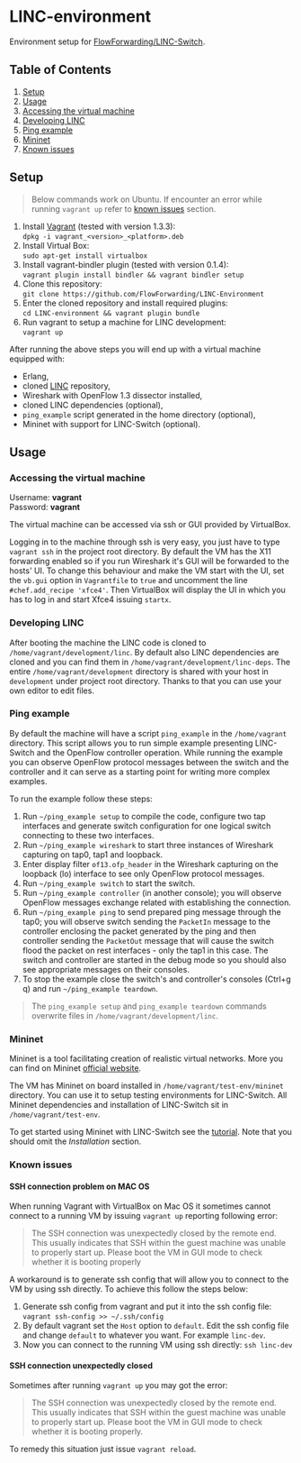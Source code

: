 # LINC-environment #

Environment setup for [FlowForwarding/LINC-Switch](https://github.com/FlowForwarding/LINC-Switch).

## Table of Contents  ##
1. [Setup](#setup)
1. [Usage](#usage)
  1. [Accessing the virtual machine](#accessing-the-virtual-machine)
  1. [Developing LINC](#developing-linc)
  1. [Ping example](#ping-example)
  1. [Mininet](#mininet)
  1. [Known issues](#known-issues)

## Setup ##

> Below commands  work on Ubuntu. If encounter an error while running `vagrant up` refer to [known issues](#known-issues) section.

1. Install [Vagrant](http://docs.vagrantup.com/v2/installation/index.html) (tested with version 1.3.3):  
`dpkg -i vagrant_<version>_<platform>.deb`
1. Install Virtual Box:  
`sudo apt-get install virtualbox`
1. Install  vagrant-bindler plugin (tested with version 0.1.4):  
`vagrant plugin install bindler && vagrant bindler setup`
1. Clone this repository:  
`git clone https://github.com/FlowForwarding/LINC-Environment`
1. Enter the cloned repository and install required plugins:  
`cd LINC-environment && vagrant plugin bundle`
1. Run vagrant to setup a machine for LINC development:  
`vagrant up`

After running the above steps you will end up with a virtual machine equipped with:
* Erlang,
* cloned [LINC](https://github.com/FlowForwarding/LINC-Switch) repository,
* Wireshark with OpenFlow 1.3 dissector installed,
* cloned LINC dependencies (optional),
* `ping_example` script generated in the home directory (optional),
* Mininet with support for LINC-Switch (optional).

## Usage ##

### Accessing the virtual machine ###

Username: **vagrant**  
Password: **vagrant**

The virtual machine can be accessed via ssh or GUI provided by VirtualBox.

Logging in to the machine through ssh is very easy, you just have to type `vagrant ssh` in the project root directory. By default the VM has the X11 forwarding enabled so if you run Wireshark it's GUI will be forwarded to the hosts' UI. To change this behaviour and make the VM start with the UI, set the `vb.gui` option in `Vagrantfile` to `true` and uncomment the line `#chef.add_recipe 'xfce4'`. Then VirtualBox will display the UI in which you has to log in and start Xfce4 issuing `startx`.


### Developing LINC ###

After booting the machine the LINC code is cloned to `/home/vagrant/development/linc`. By default also LINC dependencies are cloned and you can find them in `/home/vagrant/development/linc-deps`. The entire `/home/vagrant/development` directory is shared with your host in `development` under project root directory. Thanks to that you can use your own editor to edit files.

### Ping example ###

By default the machine will have a script `ping_example` in the `/home/vagrant` directory. This script allows you to run simple example presenting LINC-Switch and the OpenFlow controller operation. While running the example you can observe OpenFlow protocol messages between the switch and the controller and it can serve as a starting point for writing more complex examples.

To run the example follow these steps:

1. Run `~/ping_example setup` to compile the code, configure two tap interfaces and generate switch configuration for one logical switch connecting to these two interfaces.
1. Run `~/ping_example wireshark` to start three instances of Wireshark capturing on tap0, tap1 and loopback.
1. Enter display filter `of13.ofp_header` in the Wireshark capturing on the loopback (lo) interface to see only OpenFlow protocol messages.
1. Run `~/ping_example switch` to start the switch.
1. Run `~/ping_example controller` (in another console); you will observe OpenFlow messages exchange related with establishing the connection.
1. Run `~/ping_example ping` to send prepared ping message through the tap0; you will observe switch sending the `PacketIn` message to the controller enclosing the packet generated by the ping and then controller sending the `PacketOut` message that will cause the switch flood the packet on rest interfaces - only the tap1 in this case. The switch and controller are started in the debug mode so you should also see appropriate messages on their consoles.
1. To stop the example close the switch's and controller's consoles (Ctrl+g q) and run `~/ping_example teardown`.

> The `ping_example setup` and `ping_example teardown` commands overwrite files in `/home/vagrant/development/linc`.

### Mininet ###
Mininet is a tool facilitating creation of realistic virtual networks. More you can find on Mininet [official website](http://mininet.org/).

The VM has Mininet on board installed in `/home/vagrant/test-env/mininet` directory. You can use it to setup testing environments for LINC-Switch. All Mininet dependencies and installation of LINC-Switch sit in `/home/vagrant/test-env`.

To get started using Mininet with LINC-Switch see the [tutorial](https://github.com/FlowForwarding/LINC-Switch/blob/master/docs/mininet_integration.md). Note that you should omit the *Installation* section.

### Known issues ###

#### SSH connection problem on MAC OS ####
When running Vagrant with VirtualBox on Mac OS it sometimes cannot connect to a running VM by issuing `vagrant up` reporting following error:
> The SSH connection was unexpectedly closed by the remote end. This usually indicates that SSH within the guest machine was unable to properly start up. Please boot the VM in GUI mode to check whether it is booting properly

A workaround is to generate ssh config that will allow you to connect to the VM by using ssh directly. To achieve this follow the steps below:

1. Generate ssh config from vagrant and put it into the ssh config file:
`vagrant ssh-config >> ~/.ssh/config`
1. By default vagrant set the `Host` option to `default`. Edit the ssh config file and change `default` to whatever you want. For example `linc-dev`.
1. Now you can connect to the running VM using ssh directly:
`ssh linc-dev`

#### SSH connection unexpectedly closed ####
Sometimes after running `vagrant up` you may got the error:
>The SSH connection was unexpectedly closed by the remote end. This usually indicates that SSH within the guest machine was unable to properly start up. Please boot the VM in GUI mode to check whether it is booting properly.

To remedy this situation just issue `vagrant reload`.

